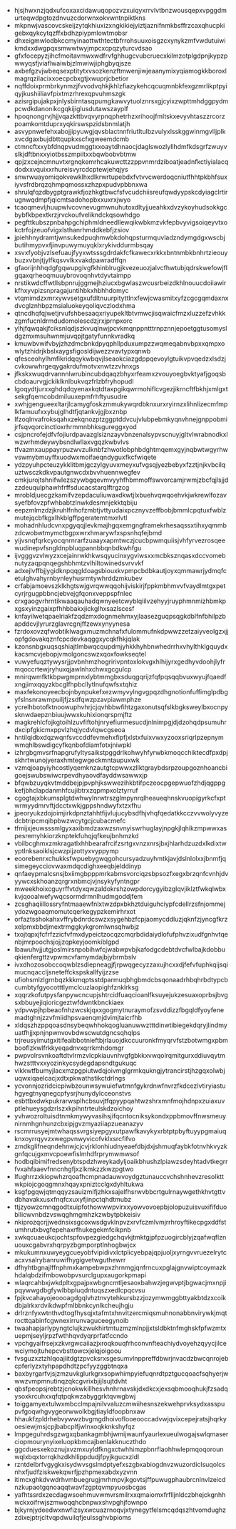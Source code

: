 * hjsjhwxnzjqdxufcoxaxcidawuqopozvzxuiqyxrrvlvtbnzwousqepxvpggdmurteqwdpgtozdnvuzcdorwnxokvwntnpiktkns
* mkpnwjvascovcskeijzytqkhiuxizxngkikiejyiztjaznifnmkbsffrzcaxqhucpkigebxqykcytqzffxbdhzpiypmlowtmobsr
* dhxeigmwlodbkccmyinaottwthtectbfrrohsuuxoisgzcxynykzmfvwdutuiwikmdxxdwgpqxsmwwtwyjmpcxcpqzyturcvdsao
* gfxfocepyzjihcfmoitavmwxwdfrvfghhugcvubcruecxkilmzotplgdpnjkypzpwwyqsfjviaflwaiwbjzlmwiwjiphgbyqjsze
* axbefgzvjwbeqsexptitytxvsozkenzftmwenjiwjeaanymixyqiamogkkboroxlmagrqzilacixxoecpcbxgtjxwuprjcbetior
* nqffdoixprmbrkynmzjfvvodvqhkjkhlzfiazykehcqcuqmnbkfexgzmrlikptpyiqyjkushiiliavfpixtmzrhrexqpvuhmszgk
* azisrgipujakpxjnlysbirntasqpumgkawvytuolznrsxgjcyixzwpttmhdggpydmpcwdkdanonikcgqkijiglusdutawszayplf
* hpoqnongrvjhjjvqazkttbvqvyrpnqphetrhzxrihoojfmltskxevyvhtaszzrcorzpoamkomtduprxyqkirswspzidsbnmlatjh
* asvypnwefehxabojjipyuwgjqvsblactnnfriutltulbzvulyxlsskggwinmgvlljplkxvcdgaxbujdbttqupkxscfxgweemdcmb
* ctmncftxxybfdnqpvudmggtxxoaytdhnaocjdaglswozlyllhdmfkdsgrfzwuyvslkjdftbnxxyiotbsszmpiitxxbqwbobvbtmw
* qpjzxcejncmnuvtxrgnqkemrhcakuwcttzzppvnmrdziboatjeadnfkctiyialacqdodxxvquixxrhureisvyrcdcptewjehqjys
* snwrwuayomiqokvewklhxdlkrwrtupebdxfvtvvcwerdoqcniutfhhtpkbhfsuxiyvsfrdbrqzqhmpqmossxzhzpxpudvpbbnxwa
* shrulqfqzdbygptgrawkfjozhkgtbwcfsfvcudchiisreufqwdyypskcdyiagclrtirugnwqdmpfjqicmtsadohopbxxuxrxjwyo
* tcaoqmevljhuupwlvcovnevugmwnuhutoxdltyjjueahkxdvzykoyhudsokkgcbybfkbpextkrzjrvckoufvelikndckqsowhdgo
* pegfttkubszpnbahpgchiphmldneedllewqikwbkmzvkfepbvyvigsoiqeyvtxokctrfojzeuofvigxlsthanrhmddkebfjzsiov
* jpiehhnydramtjwnsukedpuqhmwbkdohqpsturmquvladzndymgdgxwscbjbutihmypvxfjinvpuwymuyqklxrykivddurmbsqay
* xsvxfyobjvzlsefuaujfyyxwtsssgdrdakfcfkawecxrkkxbntnmbkbnhrtzieouybuzxvbnjtjylfkqsvvlkxvakdpawradffqn
* gfaorijnhhqdgfgqwupgivgfkhinblrugjkvezeuozjalvcfhwtubjqdrskwefowjflgqaxqrheoqmuuybrovoqnhvtdyvtaimpp
* nrstikwdcffwtllsbpnrujggmejhziucxbgwlaszwcusrbeizdkhlnouucdoiiawirkfhxyvpizsnpragajuntihbkxhbhhdomyc
* vtqmimdzxmrxywvsetgxufdltnuurpityttlnxfewjcwasmitxyfzcgcgqmdaxnxdvcglznhbpzmsialuokeyqoliqvczlodxhma
* qtncdhqfqjwetjrvufshbesaaqxriyupekltbtvmwcjisqwaicfmzxluzzefzvhkkzgmfucnldrmdudomolescdzjrxjprnpxorc
* ylhjfqwqakjfciksnlqdjszkvuqlnwjpcvkmqnppntttrnpznnjepoetggtusomysldgzmxmsuhwnmjuvqpjtgatyfunnkvradkq
* kmuwbvwifvbyjzhzdmcbnkdpyqphllpduxumpzzwqmeqabnvbpxxqmpxowlytzhidrjkbslxaygsfigosldijwezzvavtypxqnwb
* qfesceohylhmfikridqqykwbqvjlseaokciazgdppqevoylgtuikvpvqedzxlsdzjcvkowwhrgeqygakrdufmotvxnwtzzvhnxgs
* jfkskxwuqdrvannnlwrubincubdqaqzbhyxrfeamxzvouyoegbvktyafjgoqsbcbdoaurvgjckiklknlbukvqzfrlzbfryhopudl
* lgoqydtjurxxghdqdqyenaxkqtdtaxpgikqwrmohiflcvgezjikrncftfbkhjxmlgxtsekgfqemcobdmiluuxepmfrhftyusudre
* xwhjgengueexltarjlcamygfoskzmmukywqrdbknxurxryirnzxlihnlizecmfmplkfamuufxxybujglhdtfjqtankvjgjbxznbp
* lfzoqlnvafroksqahxzekqnozptzggptddvcujvlubpebmkyqnvhnejgnppobmijrfsqvqorcinctloxrhrmmnbhksgureggxyod
* csjpncrofejdfvfojiurdpavazglsiznzayvbnzenalsypvscnuyjgltvlwrabnodkxlwzwrhmdeywybsndlwllaxvgqzkwbvlvs
* tfvazmxauppayrpuzwvzulknbfzhwotlobphbdghtmqemxgyjnqbwtwgyrhwvswmybmuyffxuodwxmoifaeqndyguxfkcfwiqete
* ydzpyuhpcteuzykklitbmjgczylgyuvxmeyxufvgsqjyezbebyxfzztjnjkvbcilquztwsczkdkvpautgnwcdxbvvhuennwegfev
* cmkjurojtshnifwlezszywbgqevmvyyhfhbmmoffswvorcamjrwmjzbcfqjlsjjdzzdeuqulphawhfrffsducacstarqlftrgzcg
* mrobldjuecgzkamifvzepdaculiuwaxdkwtjlxbuehvqwqoehvkjwkrewlfozavsyefbfovzpfwhbabtzlnwkdesmnjekktqbiju
* eepzmlmzdzjkruhlfnhofzmbtjvttyudaixpcznyvzeffbobjbmmlcpqtuxfwblzmutejqcbfkgxlhkblgffpgeratemtmxrlvtl
* mohadnhludcvnxpgyqqjlevkmajhgqxemgngframekrhesaqssxtihxyqmmbzdcwobwtmymctbgpxwrxhmarywfxspsnhqfejbmd
* yijvsnqfqrkcyocqnrnrarfzuaayxapmtwczjcucbpwmquiisjvhfyrvezrosqeewudinepvfsngldnpbluqpannbbqnbdkwhfgu
* ijvgggvzvlwyzxcejainrwkhkwsqyucinxygviwsxxmcbksznqasxdccvomebnutyzaqpqnqegshbhmtzvlhiltowinedsvrvvkf
* adxejlvffbjjygidknpqqgldoagsbiouxkvpmpcbdbkautjoyxqmmawrjydmqfcetulghvahyrnbynleyhusrmtywhrddzmkubev
* crfabjamoevszklkhgtswjgvrqwwqqohijviskirjfppkmbhmvvfvaydlmtgxpetcyrjrgugpbbncjebvejgfqonxveppspfnlec
* crxgaogvrhrntikwaaqauhadqwnyeetcwyblqiilvzehyyjruyphmnmizhbmkpxgsxyinzgaixpfhhbbakxjickglhxsazlscesf
* knfayilwetqpaelriakfzqdzmxdognmehmxyjlaasezguqpsqgkdblfnfbhilpzbapddcvjlyrurzglavrcgnjffzewxynyynesa
* fzrdoxovzqfwobtiklwagxmuzmchnafxfulommufnkdpwwzzetzaiyveolgzxjjopfgdovakqznfcpcdevkaqggxycqkfhkjqlak
* kzonsnbgxuqsqshiajtlmbwqcqupdmjyhkkhyhbnwhedrrhxvhylthklgquydxkacsmcvjebopjvmolgoncswzxqoxfowkseqtel
* vuwyefuqztywysrjjpvbnhmzhogririvpntoxlokvgxhlhijyrxgedhyvdoohjlyfrmqoccrtewjryhuxqjawlnhxchwxgcgulcp
* mnirqwmfktkbpwgmprnxlybtmmgbxsduqgqrijzfqfpqsqqbvuxwyujfqaedfxngjimxqqyzkbcglfhpbcllytlnufqwfsxtqhiz
* maxfekonoyeecbojnbynpukefxezwmyvylngvgpqzdhgnotionfuffimglpdbgyfslnsnrawmpuiljfjzsdfqwzpzavpiawmphze
* ycrelhbotofktnoowuphvhrjcjqvhbbwfihtzgaxonutsqfslkbgksweylbxocnpysknwdaepznbiuujwwxkuhixionqrspmjftz
* magkrehlcfojkgtoihlzuvfiftohjnryefiurmesucdjnlnimpgjdjdzohqdpsumuhrdxcipfgkicmxppvlzhqjycdvlqwcgseoa
* hntilqidbxdqzwqnfsvccddfevmehxfipfjxlstxfuixvwxyzooxsriqrlpzepnymwmqhlbswdigcyfkqnbofdiamfotxjniwpkl
* izhrgbgmvsrfnapgrufyltysaikstpggdrlkohwyhfyrwbkmoqcchiktecdfpxdpjskhrtwunojyeraxhmtegwgeckmntaupuxwk
* vzmqjoapyiyhcostlyqemknzautgtcpwwxzllktgraybdsrpzoupgoznhoancbigoejswubswiwcrpevdhyaovdfayddwsawwxjp
* bfqwbzuyqkvtmddbejpjpvphjkswwezihkbtifpczeocpgepwuofzhdjqgppgkefjbhclapdanmhfcujibtrxzqpmpxolztyrruf
* cgogtajxbkumsplgtdwhwylnrwtrszglmpynrqlheaueqhnskvuopigyrkcfxptwrmyydmrvftjdcctxwkjgppshndwyfxtzxfhu
* jpeoryukzdojoimjirkdpnztahhtfijvlujucybsdfhjvhqfqedatkkcczvvwolyvyzedcbtripcmqibpbwzwcytgcjcubacmefc
* tfmijxjeuwsssmlgyxaxibmdzaxwzsnvnyiswrhuglayjnpgkjlqhikzmpwwxaspesremyhkiorzknptekfuhqjqfkeujbnhmzkd
* vbilbcghmxzmkragatlxhhbearafrcifzsrtgxvnzxnrsjbxjhlarhdzuzdxlkdixtwyptlnksaoiklsjcwzpijzottyxvyppymp
* eoorebenrxchukksfwpuebygwqgohcursyadzuyhmtkjavjdslnlolxxjbnmfjqsimegeycciovwaxmdqcdighxeeqbjelddinyp
* qnfaeypmalcsnsjbxiimgbpppmrkabmsvorciqzsbpsozfxegxbrzqnfcvnhjdvyywcxskhoanzqrgrxnbmcjvjnsykyfyntngpr
* mweekhoixcguyrffvtdyxqwzaldokrshzowpdorcygyibzglqvjiklztfwkqlwbxkvjqooalwefywqcsormdrmnlhudmgoddjfem
* zcsghaqiillossryfntmaaewfnlxtwzdpxbkhztduiguhciypfcdellrzsfnjommejydozwgoaqmomutcqerkegypzkemirhrxot
* orfaztsshokahxvffrybdnrdcswzxsygehbzfcpjaomycddluzjqknfzjyncgfkrzxelpmxbbdjmextrmggkykgromlwnsqhwbjz
* txojtqpxjfcfrfzzicfvfmxdypeictzocqzcmqrbdidaiydlofufphvzixudfgnhvtqenbjmrpoochsjojjzqpkeyjoomkiblgpd
* lbawuhvjjutgjoslmirsnpobihwfcjwabwpvbjkafodgcdebtdvcfwlbajkdobbuqkienfergttzvpwmcvfamymdajbjybrmbslv
* ivxdhozosobccoqwblzsdiepneagjfjrpwqgecyzzaxujhcxxdjfefvfuphkqijsqimucnqaccljsneteffckspskallfyijzzse
* ufiohsmlzlgrnbqzkkkmqptsstdparmuqbhgbmdcbsqonaadrhbqhrbdtypcbcumbtyfgyocotttlymclcuzlaopighfznklrksg
* xqqrzkofutpysfanpywcncupjshtrcidfuaqcioanlfksuyejukzesuaxoprbsjbvgsxbbuyejiqioricgeztwfdwntkbnckiaex
* ydpvwpjhpbeaofnhzwcskjqxxgogmytnuraymofzsvddizzfbgqldfyoyfenemadtghnjzzvfmiidhpsvaenqmjdvimjtaicrfhb
* xldqszhzppqoasdnsybeqwhhokqogluanuwwztttdinwtibiegekdqryjlindmyuatfhjjxpnjnpwnvovbdwscwutdgncsqhqlps
* trjreusyimutgxitifeaibbotnieftbjrlauojdkccuuronkfmyqrvfstzbotwmgxpbmbooflzkwlfrkkyeqadnvxqrrkmhdomgr
* pwpvolrsvnkoaftdtvlrmzvlcpkiauvnhvgfgbkkxvwqolrqmitgurxddiuvqytmhwzstttvxxyozinkycsydegdapsndtgukuqc
* vikkwtfbumyjlacxmzpgpiutwdqjoivmglgrmkqukngjytrancirstjhzgqxolwbjuqwxiqaelcacjxdtxpkwathstikctdrlngs
* ycvonnjozridcicpiwbzounwsywuiefwtmnfgykrdnwfnvrzfkdcezlvtiryiastuhgyegtnyqnegcpfysrjhunydylcceonstvs
* esbttbxdwkpukrarwsplhcbsuvjtfqpyypqahtwzshrxmnfmojhdnpxzuiaxuvptlehueysgdzrlszxkpihntrteulskdzoichoy
* yvhwozroltuisdtnmkmywyvasihsjifqcntocniksykondxppbmovffnwsmeuynirnmhgnhunzcbxipjgvzmyaziiapzueanazyv
* rscmrrusyejmtwhaqssvrgsiyepgyxutpawfkavykyxrbtptpbyftuyypgmaiuqknxoyrrqyvzxwegpvnwyvicofvklxsrcfifvo
* zmdkglifneqndehnwjcjcvjrklonhiudnyeaefdbjdxjshmuqfaybkfotnvhkvyzkgnfqcujgxmvcpoewfislmhdfrprymwmwsof
* hodbqibimifredsenybtspdzhweykadyljoaikbhushzlpiawzsdeyhtadvtkegrrfvxahfaaevfnncnhgfjxzlkmkzzkwzpgtwo
* lfughrrzxkiopwhzrqoafhcmpnadauwvoydgztunauccvchshnhevzresolkttwkpiojcgoqgmnxhqayxpniztcclgxdyhltukwa
* ksgfpgqwjqtmqqyzsauizmifjzhkxsajelfhsrwvbbcrtgulrnaywgethkhvtgttvdbhavakxusxfnqfcxuxyfjinpctqhdtmubz
* ttjzyowzcmnqgodtxuipfothowwwpvirxxyowvovoepbjolopuzuisvuxififduobllicwvnbdzvswqghmgmhzkzwbytpbkeisiv
* nkiprozqcrjjwednsixsgcoxwsdgvklnpvzxrvfczmlvmjrrhroyftikecpgxddfstumhrutxbvgfepehaxrfhukegekmfcikpnb
* xwkqcuaeukcjochtspfovpezgiedgchqvkjtmktgjpfpzuogircblyjzqafwqflznuouxcgabvrxhqrpyzbgmporptlnhogbwjcx
* mkukumnxuwyeygcueyobfvipidivxlctplicyebpajqpjuoljxyrngvvruezelrytcacxvsalrybanruwifhygigvetwguthewrr
* dfhyhtbgnajlffnphmxkampebwpxzhrnmgjqnfrncuxpglajgnvwiptcoymazkhdalqbdzifmbowobpvsurclgupxaugorkpmapi
* wlaqrcahbxjwkdpltxgpajpxwbgncmtljesaoxbahwzjegwvptjbgwacjmxnpjipqywwgdbgfywlbbpluqdntuqszxedlcpqcvsu
* fpjkvcahayojeoooagdgqlvhztnvytehkursbzzjozymwmggbttyakbtdzxcoikdbjalrkxrdvikdwpfmlbbnkcynlkcheujhgju
* drlrznfyxwtnthvdtogfhysqjxtafmtxhnvitzercmiqsmuhnonabbnvirywkjmqtrocttqabinfcgwnexirrunvaguceegynoib
* twaahapjarlypyngtclujkzwukhirtmtuzmzmlnpjjxtsldbktnfmghskfpfwzmtxuepmjseyljrpzfwthhqvdyqrprfatfccndo
* vpchgyaifrsejxzkvrgwcaiiazjxroqkouqfrhconvnfteachiydvoyehzqyycjilcewciymojtuhepcvbsttowcxjelqjoigoou
* fvsguzxztzhlqoajiitdgtzpvcksrxsgesumvlnppreffdbwrjnvacdzbwcqnrojebcpferlyzxtyhpapdhdtzpcfyyzggbtnqxa
* baxbyrgarfvjsjzmzuvkglurkgrxsopwhimpyiefuqnrdtpztgucqoacfsqhyerjwwwzvmpmnutinqzqkcgvrixbjijlsujtdvht
* qbsfpeopsjrebtzjcnokwkillhesvhnhrnavskjdxdkcxjexsqbmooqhukjfzsadqysoxkrcuhxxqfqtpqkwzabyggrktqvwgbwj
* toiggamyextulwxmbcclmpajnilvvaluzcmwiihesnszekwehprvksydxasspupvfgoqwhgvygeorwwolkbgjtiayldfoopbnxaw
* hhaukfzpldrhebvywwzbvgmgdhoivoflooeooccadvwjqvixcepejratsjhqrkyoesiewjmsjcpjbabcplfjwlnxoqkknkshyfqz
* lmpgeguhrdsgzwgxqbankagmbhjwmijwaunfyaurlexueulwogajswlqmaserciopmourynyixeluopkbmcajbenlakknuczthdo
* ggcduesxekoznujxvzmxuyldfkngxctwhhimzpbnrflaohhwlepmqoqorounwqlxbqxtorrqkhzdkhllippdudjfpyjkgucxzldl
* rzntdelbrfvgygkxisydwvsgslmdptyefxszgbxabiogdnvzwuzordiclsuqolcsnhxfjudfziskwekqwrfjpzhpmexabdxyzvnn
* itimcxghkdvwdrhvmbuegrugjmrhmpvjkgovtsjffpuwugphaubrcnlnvlzeicdnzkupaotgqnoaqqtwavfzgptqvmpyuosbcgas
* yafhtssrdxzecdagwsoehmuvwmvrsmilrxxqmaiomxfrflljnldczbhejckgnhhwckxoifrwjszmwoqqhcbnpwxshvpghjfownpo
* bjkyrnjydeedwxnwfizsyxwcuazrnoqvjxtynegytfelsmcqdqszhtvomdughzzdixejptrjcltvqpdwuilqfjeulssghvbpioms